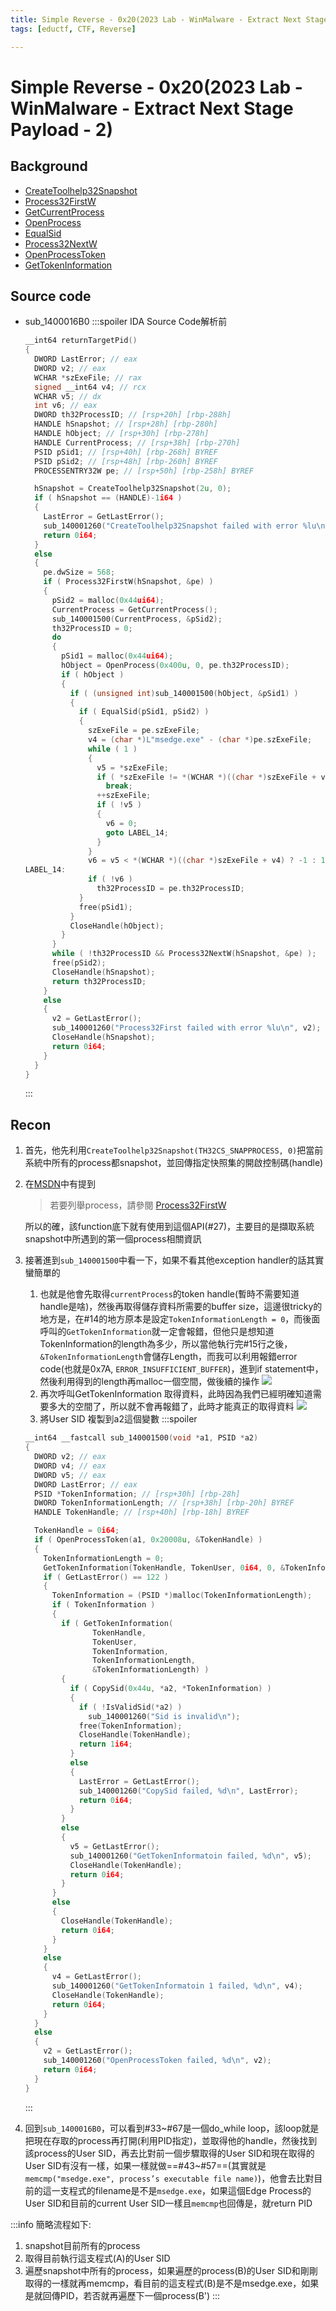 ```yaml
---
title: Simple Reverse - 0x20(2023 Lab - WinMalware - Extract Next Stage Payload - 2)
tags: [eductf, CTF, Reverse]

---
```


# Simple Reverse - 0x20(2023 Lab - WinMalware - Extract Next Stage Payload - 2)
## Background
* [CreateToolhelp32Snapshot](https://learn.microsoft.com/zh-tw/windows/win32/api/tlhelp32/nf-tlhelp32-createtoolhelp32snapshot)
* [Process32FirstW](https://learn.microsoft.com/zh-tw/windows/win32/api/tlhelp32/nf-tlhelp32-process32firstw)
* [GetCurrentProcess](https://learn.microsoft.com/zh-tw/windows/win32/api/processthreadsapi/nf-processthreadsapi-getcurrentprocess)
* [OpenProcess](https://learn.microsoft.com/zh-tw/windows/win32/api/processthreadsapi/nf-processthreadsapi-openprocess)
* [EqualSid](https://learn.microsoft.com/zh-tw/windows/win32/api/securitybaseapi/nf-securitybaseapi-equalsid)
* [Process32NextW](https://learn.microsoft.com/zh-tw/windows/win32/api/tlhelp32/nf-tlhelp32-process32nextw)
* [OpenProcessToken](https://learn.microsoft.com/zh-tw/windows/win32/api/processthreadsapi/nf-processthreadsapi-openprocesstoken)
* [GetTokenInformation](https://learn.microsoft.com/zh-tw/windows/win32/api/securitybaseapi/nf-securitybaseapi-gettokeninformation)
## Source code
* sub_1400016B0
    :::spoiler IDA Source Code解析前
    ```cpp
    __int64 returnTargetPid()
    {
      DWORD LastError; // eax
      DWORD v2; // eax
      WCHAR *szExeFile; // rax
      signed __int64 v4; // rcx
      WCHAR v5; // dx
      int v6; // eax
      DWORD th32ProcessID; // [rsp+20h] [rbp-288h]
      HANDLE hSnapshot; // [rsp+28h] [rbp-280h]
      HANDLE hObject; // [rsp+30h] [rbp-278h]
      HANDLE CurrentProcess; // [rsp+38h] [rbp-270h]
      PSID pSid1; // [rsp+40h] [rbp-268h] BYREF
      PSID pSid2; // [rsp+48h] [rbp-260h] BYREF
      PROCESSENTRY32W pe; // [rsp+50h] [rbp-258h] BYREF

      hSnapshot = CreateToolhelp32Snapshot(2u, 0);
      if ( hSnapshot == (HANDLE)-1i64 )
      {
        LastError = GetLastError();
        sub_140001260("CreateToolhelp32Snapshot failed with error %lu\n", LastError);
        return 0i64;
      }
      else
      {
        pe.dwSize = 568;
        if ( Process32FirstW(hSnapshot, &pe) )
        {
          pSid2 = malloc(0x44ui64);
          CurrentProcess = GetCurrentProcess();
          sub_140001500(CurrentProcess, &pSid2);
          th32ProcessID = 0;
          do
          {
            pSid1 = malloc(0x44ui64);
            hObject = OpenProcess(0x400u, 0, pe.th32ProcessID);
            if ( hObject )
            {
              if ( (unsigned int)sub_140001500(hObject, &pSid1) )
              {
                if ( EqualSid(pSid1, pSid2) )
                {
                  szExeFile = pe.szExeFile;
                  v4 = (char *)L"msedge.exe" - (char *)pe.szExeFile;
                  while ( 1 )
                  {
                    v5 = *szExeFile;
                    if ( *szExeFile != *(WCHAR *)((char *)szExeFile + v4) )
                      break;
                    ++szExeFile;
                    if ( !v5 )
                    {
                      v6 = 0;
                      goto LABEL_14;
                    }
                  }
                  v6 = v5 < *(WCHAR *)((char *)szExeFile + v4) ? -1 : 1;
    LABEL_14:
                  if ( !v6 )
                    th32ProcessID = pe.th32ProcessID;
                }
                free(pSid1);
              }
              CloseHandle(hObject);
            }
          }
          while ( !th32ProcessID && Process32NextW(hSnapshot, &pe) );
          free(pSid2);
          CloseHandle(hSnapshot);
          return th32ProcessID;
        }
        else
        {
          v2 = GetLastError();
          sub_140001260("Process32First failed with error %lu\n", v2);
          CloseHandle(hSnapshot);
          return 0i64;
        }
      }
    }    
    ```
    :::
## Recon
1. 首先，他先利用`CreateToolhelp32Snapshot(TH32CS_SNAPPROCESS, 0)`把當前系統中所有的process都snapshot，並回傳指定快照集的開啟控制碼(handle)
2. 在[MSDN](https://learn.microsoft.com/zh-tw/windows/win32/api/tlhelp32/nf-tlhelp32-createtoolhelp32snapshot#parameters)中有提到
    > 若要列舉process，請參閱 [Process32FirstW](https://learn.microsoft.com/zh-tw/windows/win32/api/tlhelp32/nf-tlhelp32-process32firstw)

    所以的確，該function底下就有使用到這個API(#27)，主要目的是擷取系統snapshot中所遇到的第一個process相關資訊
3. 接著進到`sub_140001500`中看一下，如果不看其他exception handler的話其實蠻簡單的
    1. 也就是他會先取得`currentProcess`的token handle(暫時不需要知道handle是啥)，然後再取得儲存資料所需要的buffer size，這邊很tricky的地方是，在#14的地方原本是設定`TokenInformationLength = 0`，而後面呼叫的`GetTokenInformation`就一定會報錯，但他只是想知道TokenInformation的length為多少，所以當他執行完#15行之後，`&TokenInformationLength`會儲存Length，而我可以利用報錯error code(也就是0x7A, `ERROR_INSUFFICIENT_BUFFER`)，進到if statement中，然後利用得到的length再malloc一個空間，做後續的操作
        ![](https://hackmd.io/_uploads/ByZ4tHpMp.png)
    2. 再次呼叫GetTokenInformation 取得資料，此時因為我們已經明確知道需要多大的空間了，所以就不會再報錯了，此時才能真正的取得資料
        ![](https://hackmd.io/_uploads/SJoEKSpfT.png)
    3. 將User SID 複製到a2這個變數
    :::spoiler
    ```cpp
    __int64 __fastcall sub_140001500(void *a1, PSID *a2)
    {
      DWORD v2; // eax
      DWORD v4; // eax
      DWORD v5; // eax
      DWORD LastError; // eax
      PSID *TokenInformation; // [rsp+30h] [rbp-28h]
      DWORD TokenInformationLength; // [rsp+38h] [rbp-20h] BYREF
      HANDLE TokenHandle; // [rsp+40h] [rbp-18h] BYREF

      TokenHandle = 0i64;
      if ( OpenProcessToken(a1, 0x20008u, &TokenHandle) )
      {
        TokenInformationLength = 0;
        GetTokenInformation(TokenHandle, TokenUser, 0i64, 0, &TokenInformationLength);
        if ( GetLastError() == 122 )
        {
          TokenInformation = (PSID *)malloc(TokenInformationLength);
          if ( TokenInformation )
          {
            if ( GetTokenInformation(
                   TokenHandle,
                   TokenUser,
                   TokenInformation,
                   TokenInformationLength,
                   &TokenInformationLength) )
            {
              if ( CopySid(0x44u, *a2, *TokenInformation) )
              {
                if ( !IsValidSid(*a2) )
                  sub_140001260("Sid is invalid\n");
                free(TokenInformation);
                CloseHandle(TokenHandle);
                return 1i64;
              }
              else
              {
                LastError = GetLastError();
                sub_140001260("CopySid failed, %d\n", LastError);
                return 0i64;
              }
            }
            else
            {
              v5 = GetLastError();
              sub_140001260("GetTokenInformatoin failed, %d\n", v5);
              CloseHandle(TokenHandle);
              return 0i64;
            }
          }
          else
          {
            CloseHandle(TokenHandle);
            return 0i64;
          }
        }
        else
        {
          v4 = GetLastError();
          sub_140001260("GetTokenInformatoin 1 failed, %d\n", v4);
          CloseHandle(TokenHandle);
          return 0i64;
        }
      }
      else
      {
        v2 = GetLastError();
        sub_140001260("OpenProcessToken failed, %d\n", v2);
        return 0i64;
      }
    }
    ```
    :::
4. 回到`sub_1400016B0`，可以看到#33~#67是一個do_while loop，該loop就是把現在存取的process再打開(利用PID指定)，並取得他的handle，然後找到該process的User SID，再去比對前一個步驟取得的User SID和現在取得的User SID有沒有一樣，如果一樣就做==#43~#57==(其實就是`memcmp("msedge.exe", process’s executable file name)`)，他會去比對目前的這一支程式的filename是不是`msedge.exe`，如果這個Edge Process的User SID和目前的current User SID一樣且`memcmp`也回傳是，就return PID

:::info
簡略流程如下:
1. snapshot目前所有的process
2. 取得目前執行這支程式(A)的User SID
3. 遍歷snapshot中所有的process，如果遍歷的process(B)的User SID和剛剛取得的一樣就再memcmp，看目前的這支程式(B)是不是msedge.exe，如果是就回傳PID，若否就再遍歷下一個process(B')
:::